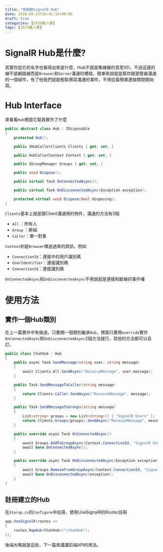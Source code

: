 ```yaml
---
title: "來聊聊SignalR Hub"
date: 2018-09-23T16:41:15+08:00
draft: true
categories: [2019鐵人賽]
tags: [2019鐵人賽]
---
```

# SignalR Hub是什麼?
其實你從它的名字也看得出來是什麼，Hub不就是集線器的意思XD，不過這邊的線不是網路線而是`Browser`和`Server`溝通的橋樑，簡單來說就是幫你跟瀏覽器溝通的一個組件，有了他我們就能輕鬆撰寫溝通的事件，不用從最簡單連接關閉開始寫。

# Hub Interface
來看看`Hub`裡面它幫我實作了什麼

``` cs
public abstract class Hub : IDisposable
{
    protected Hub();

    public IHubCallerClients Clients { get; set; }

    public HubCallerContext Context { get; set; }

    public IGroupManager Groups { get; set; }

    public void Dispose();

    public virtual Task OnConnectedAsync();

    public virtual Task OnDisconnectedAsync(Exception exception);

    protected virtual void Dispose(bool disposing);
}

```

`Clients`基本上就是跟Client溝通用的物件，溝通的方法有3個

- `All` ：所有人
- `Group` ：群組
- `Caller`：單一對象

`Context`則是`Browser`傳送過來的資訊，例如

- `ConnectionId`：連接中的用戶識別碼
- `UserIdentifier`：連接識別碼
- `ConnectionId`：連接識別碼

`OnConnectedAsync`和`OnDisconnectedAsync`不用說就是連接和斷線的事件囉

# 使用方法
## 實作一個Hub類別
在上一篇實作中有做過，只要開一個類別繼承`Hub`，裡面只要用`override`實作`OnConnectedAsync`和`OnDisconnectedAsync`2個方法就行，其他的方法都可以自訂。
``` cs
public class ChatHub : Hub
{
    public async Task SendMessage(string user, string message)
    {
        await Clients.All.SendAsync("ReceiveMessage", user,message);
    }

    public Task SendMessageToCaller(string message)
    {
        return Clients.Caller.SendAsync("ReceiveMessage", message);
    }

    public Task SendMessageToGroups(string message)
    {
        List<string> groups = new List<string>() { "SignalR Users" };
        return Clients.Groups(groups).SendAsync("ReceiveMessage", message);
    }

    public override async Task OnConnectedAsync()
    {
        await Groups.AddToGroupAsync(Context.ConnectionId, "SignalR Users");
        await base.OnConnectedAsync();
    }

    public override async Task OnDisconnectedAsync(Exception exception)
    {
        await Groups.RemoveFromGroupAsync(Context.ConnectionId, "SignalR Users");
        await base.OnDisconnectedAsync(exception);
    }
}

```

## 註冊建立的Hub
在`Starup.cs`的`Configure`中註冊，使用UseSignalR的Router註冊

``` cs
app.UseSignalR(routes =>
{
    routes.MapHub<ChatHub>("/chatHub");
});
```

後端大略就是這些，下一篇來講講前端API的用法。







